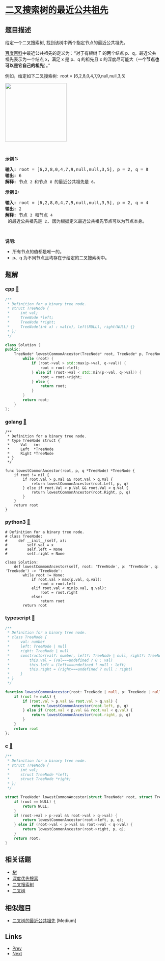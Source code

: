 
# [二叉搜索树的最近公共祖先](https://leetcode-cn.com/problems/lowest-common-ancestor-of-a-binary-search-tree)

## 题目描述

<p>给定一个二叉搜索树, 找到该树中两个指定节点的最近公共祖先。</p>

<p><a href="https://baike.baidu.com/item/%E6%9C%80%E8%BF%91%E5%85%AC%E5%85%B1%E7%A5%96%E5%85%88/8918834?fr=aladdin" target="_blank">百度百科</a>中最近公共祖先的定义为：&ldquo;对于有根树 T 的两个结点 p、q，最近公共祖先表示为一个结点 x，满足 x 是 p、q 的祖先且 x 的深度尽可能大（<strong>一个节点也可以是它自己的祖先</strong>）。&rdquo;</p>

<p>例如，给定如下二叉搜索树:&nbsp; root =&nbsp;[6,2,8,0,4,7,9,null,null,3,5]</p>

<p><img alt="" src="https://assets.leetcode-cn.com/aliyun-lc-upload/uploads/2018/12/14/binarysearchtree_improved.png" style="height: 190px; width: 200px;"></p>

<p>&nbsp;</p>

<p><strong>示例 1:</strong></p>

<pre><strong>输入:</strong> root = [6,2,8,0,4,7,9,null,null,3,5], p = 2, q = 8
<strong>输出:</strong> 6 
<strong>解释: </strong>节点 <code>2 </code>和节点 <code>8 </code>的最近公共祖先是 <code>6。</code>
</pre>

<p><strong>示例 2:</strong></p>

<pre><strong>输入:</strong> root = [6,2,8,0,4,7,9,null,null,3,5], p = 2, q = 4
<strong>输出:</strong> 2
<strong>解释: </strong>节点 <code>2</code> 和节点 <code>4</code> 的最近公共祖先是 <code>2</code>, 因为根据定义最近公共祖先节点可以为节点本身。</pre>

<p>&nbsp;</p>

<p><strong>说明:</strong></p>

<ul>
	<li>所有节点的值都是唯一的。</li>
	<li>p、q 为不同节点且均存在于给定的二叉搜索树中。</li>
</ul>


## 题解

### cpp [🔗](lowest-common-ancestor-of-a-binary-search-tree.cpp) 
```cpp
/**
 * Definition for a binary tree node.
 * struct TreeNode {
 *     int val;
 *     TreeNode *left;
 *     TreeNode *right;
 *     TreeNode(int x) : val(x), left(NULL), right(NULL) {}
 * };
 */

class Solution {
public:
    TreeNode* lowestCommonAncestor(TreeNode* root, TreeNode* p, TreeNode* q) {
        while (root) {
            if (root->val > std::max(p->val, q->val)) {
                root = root->left;
            } else if (root->val < std::min(p->val, q->val)) {
                root = root->right;
            } else {
                return root;
            }
        }
        return root;
    }
};
```
### golang [🔗](lowest-common-ancestor-of-a-binary-search-tree.go) 
```golang
/**
 * Definition for a binary tree node.
 * type TreeNode struct {
 *     Val   int
 *     Left  *TreeNode
 *     Right *TreeNode
 * }
 */

func lowestCommonAncestor(root, p, q *TreeNode) *TreeNode {
    if root != nil {
        if root.Val > p.Val && root.Val > q.Val {
            return lowestCommonAncestor(root.Left, p, q)
        } else if root.Val < p.Val && root.Val < q.Val {
            return lowestCommonAncestor(root.Right, p, q)
        }
    }
    return root
}
```
### python3 [🔗](lowest-common-ancestor-of-a-binary-search-tree.py) 
```python3
# Definition for a binary tree node.
# class TreeNode:
#     def __init__(self, x):
#         self.val = x
#         self.left = None
#         self.right = None

class Solution:
    def lowestCommonAncestor(self, root: 'TreeNode', p: 'TreeNode', q: 'TreeNode') -> 'TreeNode':
        while root != None:
            if root.val > max(p.val, q.val):
                root = root.left
            elif root.val < min(p.val, q.val):
                root = root.right
            else: 
                return root
        return root
```
### typescript [🔗](lowest-common-ancestor-of-a-binary-search-tree.ts) 
```typescript
/**
 * Definition for a binary tree node.
 * class TreeNode {
 *     val: number
 *     left: TreeNode | null
 *     right: TreeNode | null
 *     constructor(val?: number, left?: TreeNode | null, right?: TreeNode | null) {
 *         this.val = (val===undefined ? 0 : val)
 *         this.left = (left===undefined ? null : left)
 *         this.right = (right===undefined ? null : right)
 *     }
 * }
 */

function lowestCommonAncestor(root: TreeNode | null, p: TreeNode | null, q: TreeNode | null): TreeNode | null {
	if (root != null) {
        if (root.val > p.val && root.val > q.val) {
            return lowestCommonAncestor(root.left, p, q)
        } else if (root.val < p.val && root.val < q.val) {
            return lowestCommonAncestor(root.right, p, q)
        }
    }
    return root
};
```
### c [🔗](lowest-common-ancestor-of-a-binary-search-tree.c) 
```c
/**
 * Definition for a binary tree node.
 * struct TreeNode {
 *     int val;
 *     struct TreeNode *left;
 *     struct TreeNode *right;
 * };
 */

struct TreeNode* lowestCommonAncestor(struct TreeNode* root, struct TreeNode* p, struct TreeNode* q) {
    if (root == NULL) {
        return NULL;
    }
    if (root->val > p->val && root->val > q->val) {
        return lowestCommonAncestor(root->left, p, q);
    } else if (root->val < p->val && root->val < q->val) {
        return lowestCommonAncestor(root->right, p, q);
    }
    return root;    
}
```


## 相关话题

- [树](https://leetcode-cn.com/tag/tree) 
- [深度优先搜索](https://leetcode-cn.com/tag/depth-first-search) 
- [二叉搜索树](https://leetcode-cn.com/tag/binary-search-tree) 
- [二叉树](https://leetcode-cn.com/tag/binary-tree) 


## 相似题目

- [二叉树的最近公共祖先](../lowest-common-ancestor-of-a-binary-tree/README.md)  [Medium] 


## Links

- [Prev](../palindrome-linked-list/README.md) 
- [Next](../lowest-common-ancestor-of-a-binary-tree/README.md) 

